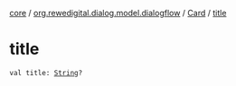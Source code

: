 [core](../../index.md) / [org.rewedigital.dialog.model.dialogflow](../index.md) / [Card](index.md) / [title](./title.md)

# title

`val title: `[`String`](https://kotlinlang.org/api/latest/jvm/stdlib/kotlin/-string/index.html)`?`